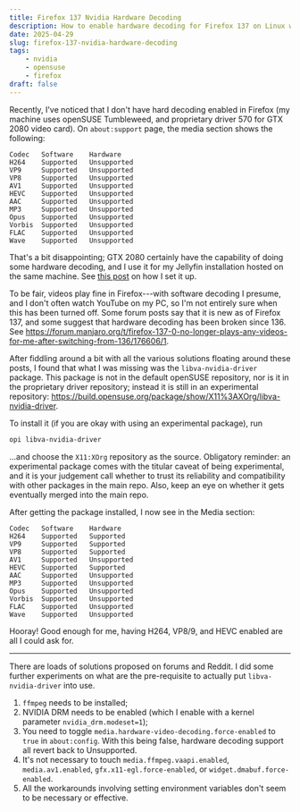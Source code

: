 ```yaml
---
title: Firefox 137 Nvidia Hardware Decoding
description: How to enable hardware decoding for Firefox 137 on Linux when using Nvidia GPU
date: 2025-04-29
slug: firefox-137-nvidia-hardware-decoding
tags:
    - nvidia
    - opensuse
    - firefox
draft: false
---
```


Recently, I've noticed that I don't have hard decoding enabled in Firefox (my machine uses openSUSE Tumbleweed, and proprietary driver 570 for GTX 2080 video card). On `about:support` page, the media section shows the following:

```
Codec   Software    Hardware
H264	Supported	Unsupported
VP9	    Supported	Unsupported
VP8	    Supported	Unsupported
AV1	    Supported	Unsupported
HEVC	Supported	Unsupported
AAC	    Supported	Unsupported
MP3	    Supported	Unsupported
Opus	Supported	Unsupported
Vorbis	Supported	Unsupported
FLAC	Supported	Unsupported
Wave	Supported	Unsupported
```

That's a bit disappointing; GTX 2080 certainly have the capability of doing some hardware decoding, and I use it for my Jellyfin installation hosted on the same machine. See [this post](https://powersnail.com/2023/jellyfin-nvidia-docker/) on how I set it up.

To be fair, videos play fine in Firefox---with software decoding I presume, and I don't often watch YouTube on my PC, so I'm not entirely sure when this has been turned off. Some forum posts say that it is new as of Firefox 137, and some suggest that hardware decoding has been broken since 136. See <https://forum.manjaro.org/t/firefox-137-0-no-longer-plays-any-videos-for-me-after-switching-from-136/176606/1>.

After fiddling around a bit with all the various solutions floating around these posts, I found that what I was missing was the `libva-nvidia-driver` package. This package is not in the default openSUSE repository, nor is it in the proprietary driver repository; instead it is still in an experimental repository: <https://build.opensuse.org/package/show/X11%3AXOrg/libva-nvidia-driver>.

To install it (if you are okay with using an experimental package), run

```sh
opi libva-nvidia-driver
```

...and choose the `X11:XOrg` repository as the source. Obligatory reminder: an experimental package comes with the titular caveat of being experimental, and it is your judgement call whether to trust its reliability and compatibility with other packages in the main repo. Also, keep an eye on whether it gets eventually merged into the main repo.

After getting the package installed, I now see in the Media section:

```
Codec   Software    Hardware
H264	Supported	Supported
VP9	    Supported	Supported
VP8	    Supported	Supported
AV1	    Supported	Unsupported
HEVC	Supported	Supported
AAC	    Supported	Unsupported
MP3	    Supported	Unsupported
Opus	Supported	Unsupported
Vorbis	Supported	Unsupported
FLAC	Supported	Unsupported
Wave	Supported	Unsupported
```

Hooray! Good enough for me, having H264, VP8/9, and HEVC enabled are all I could ask for.

---

There are loads of solutions proposed on forums and Reddit. I did some further experiments on what are the pre-requisite to actually put `libva-nvidia-driver` into use.

1. `ffmpeg` needs to be installed;
2. NVIDIA DRM needs to be enabled (which I enable with a kernel parameter `nvidia_drm.modeset=1`);
3. You need to toggle `media.hardware-video-decoding.force-enabled` to `true` in `about:config`. With this being false, hardware decoding support all revert back to Unsupported.
4. It's not necessary to touch `media.ffmpeg.vaapi.enabled`, `media.av1.enabled`, `gfx.x11-egl.force-enabled`, or `widget.dmabuf.force-enabled`.
5. All the workarounds involving setting environment variables don't seem to be necessary or effective.
